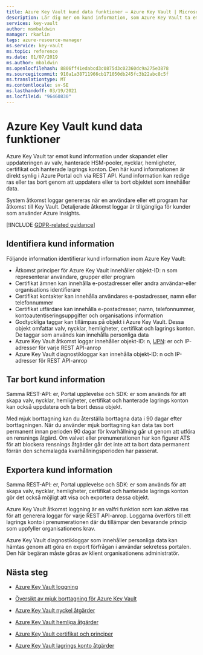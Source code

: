 ```yaml
---
title: Azure Key Vault kund data funktioner – Azure Key Vault | Microsoft Docs
description: Lär dig mer om kund information, som Azure Key Vault ta emot vid skapande eller uppdatering av valv, nycklar, hemligheter, certifikat och hanterade lagrings konton.
services: key-vault
author: msmbaldwin
manager: rkarlin
tags: azure-resource-manager
ms.service: key-vault
ms.topic: reference
ms.date: 01/07/2019
ms.author: mbaldwin
ms.openlocfilehash: 8806ff41edabcd3c0875d3c02360dc9a275e3878
ms.sourcegitcommit: 910a1a38711966cb171050db245fc3b22abc8c5f
ms.translationtype: MT
ms.contentlocale: sv-SE
ms.lasthandoff: 03/19/2021
ms.locfileid: "96460830"
---
```

# <a name="azure-key-vault-customer-data-features"></a>Azure Key Vault kund data funktioner

Azure Key Vault tar emot kund information under skapandet eller uppdateringen av valv, hanterade HSM-pooler, nycklar, hemligheter, certifikat och hanterade lagrings konton. Den här kund informationen är direkt synlig i Azure Portal och via REST API. Kund information kan redige ras eller tas bort genom att uppdatera eller ta bort objektet som innehåller data.

System åtkomst loggar genereras när en användare eller ett program har åtkomst till Key Vault. Detaljerade åtkomst loggar är tillgängliga för kunder som använder Azure Insights.

[!INCLUDE [GDPR-related guidance](../../../includes/gdpr-intro-sentence.md)]

## <a name="identifying-customer-data"></a>Identifiera kund information

Följande information identifierar kund information inom Azure Key Vault:

- Åtkomst principer för Azure Key Vault innehåller objekt-ID: n som representerar användare, grupper eller program
- Certifikat ämnen kan innehålla e-postadresser eller andra användar-eller organisations identifierare
- Certifikat kontakter kan innehålla användares e-postadresser, namn eller telefonnummer
- Certifikat utfärdare kan innehålla e-postadresser, namn, telefonnummer, kontoautentiseringsuppgifter och organisations information
- Godtyckliga taggar kan tillämpas på objekt i Azure Key Vault. Dessa objekt omfattar valv, nycklar, hemligheter, certifikat och lagrings konton. De taggar som används kan innehålla personliga data
- Azure Key Vault åtkomst loggar innehåller objekt-ID: n, [UPN](../../active-directory/hybrid/plan-connect-userprincipalname.md): er och IP-adresser för varje REST API-anrop
- Azure Key Vault diagnostikloggar kan innehålla objekt-ID: n och IP-adresser för REST API-anrop

## <a name="deleting-customer-data"></a>Tar bort kund information

Samma REST-API: er, Portal upplevelse och SDK: er som används för att skapa valv, nycklar, hemligheter, certifikat och hanterade lagrings konton kan också uppdatera och ta bort dessa objekt.

Med mjuk borttagning kan du återställa borttagna data i 90 dagar efter borttagningen. När du använder mjuk borttagning kan data tas bort permanent innan perioden 90 dagar för kvarhållning går ut genom att utföra en rensnings åtgärd. Om valvet eller prenumerationen har kon figurer ATS för att blockera rensnings åtgärder går det inte att ta bort data permanent förrän den schemalagda kvarhållningsperioden har passerat.

## <a name="exporting-customer-data"></a>Exportera kund information

Samma REST-API: er, Portal upplevelse och SDK: er som används för att skapa valv, nycklar, hemligheter, certifikat och hanterade lagrings konton gör det också möjligt att visa och exportera dessa objekt.

Azure Key Vault åtkomst loggning är en valfri funktion som kan aktive ras för att generera loggar för varje REST API-anrop. Loggarna överförs till ett lagrings konto i prenumerationen där du tillämpar den bevarande princip som uppfyller organisationens krav.

Azure Key Vault diagnostikloggar som innehåller personliga data kan hämtas genom att göra en export förfrågan i användar sekretess portalen. Den här begäran måste göras av klient organisationens administratör.

## <a name="next-steps"></a>Nästa steg

- [Azure Key Vault loggning](logging.md)

- [Översikt av mjuk borttagning för Azure Key Vault](./key-vault-recovery.md)

- [Azure Key Vault nyckel åtgärder](/rest/api/keyvault/key-operations)

- [Azure Key Vault hemliga åtgärder](/rest/api/keyvault/secret-operations)

- [Azure Key Vault certifikat och principer](/rest/api/keyvault/certificates-and-policies)

- [Azure Key Vault lagrings konto åtgärder](/rest/api/keyvault/storage-account-key-operations)